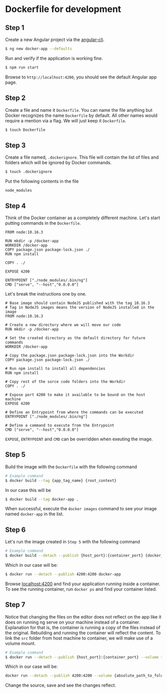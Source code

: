 # Dockerfile for development

## Step 1
Create a new Angular project via the [angular-cli](https://www.npmjs.com/package/@angular/cli).

```bash
$ ng new docker-app --defaults
```

Run and verify if the application is working fine.

```bash
$ npm run start
```

Browse to `http://localhost:4200`, you should see the default Angular app page.

## Step 2
Create a file and name it `Dockerfile`. You can name the file anything but Docker recognizes the name `Dockerfile` by default. All other names would require a mention via a flag. We will just keep it `Dockerfile`.

```bash
$ touch Dockerfile
```

## Step 3
Create a file named, `.dockerignore`. This file will contain the list of files and folders which will be ignored by Docker commands.

```bash
$ touch .dockerignore
```

Put the following contents in the file

```code
node_modules
```

## Step 4
Think of the Docker container as a completely different machine. Let's start putting commands in the `Dockerfile`.

```code
FROM node:10.16.3

RUN mkdir -p /docker-app
WORKDIR /docker-app
COPY package.json package-lock.json ./
RUN npm install

COPY . ./

EXPOSE 4200

ENTRYPOINT ["./node_modules/.bin/ng"]
CMD ["serve", "--host","0.0.0.0"]
```

Let's break the instructions one by one.

```code
# Base image should contain NodeJS published with the tag 10.16.3
# Tag in NodeJS images means the version of NodeJS installed in the image
FROM node:10.16.3

# Create a new directory where we will move our code
RUN mkdir -p /docker-app

# Set the created directory as the default directory for future commands
WORKDIR /docker-app

# Copy the package.json package-lock.json into the Workdir
COPY package.json package-lock.json ./

# Run npm install to install all dependencies
RUN npm install

# Copy rest of the sorce code folders into the Workdir
COPY . ./

# Expose port 4200 to make it available to be bound on the host machine
EXPOSE 4200

# Define an Entrypoint from where the commands can be executed
ENTRYPOINT ["./node_modules/.bin/ng"]

# Define a command to execute from the Entrypoint
CMD ["serve", "--host","0.0.0.0"]
```

`EXPOSE`, `ENTRYPOINT` and `CMD` can be overridden when exeuting the image.

## Step 5
Build the image with the `Dockerfile` with the following command

```bash
# Example command
$ docker build --tag {app_tag_name} {root_context}
```

In our case this will be

```bash
$ docker build --tag docker-app .
```

When successful, execute the `docker images` command to see your image named `docker-app` in the list.

## Step 6
Let's run the image created in `Step 5` with the following command

```bash
# Example command
$ docker build --detach --publish {host_port}:{container_port} {docker_image_tag}
```

Which in our case will be:

```bash
$ docker run --detach --publish 4200:4200 docker-app
```

Browse [localhost:4200](http://localhost:4200) and find your application running inside a container. To see the running container, run `docker ps` and find your container listed.

## Step 7
Notice that changing the files on the editor does not reflect on the app like it does on running ng serve on your machine instead of a container. Explanation for that is, the container is running a copy of the files instead of the original. Rebuilding and running the container will reflect the content. To link the `src` folder from host machine to container, we will make use of a volume mount.

```bash
# Example command
$ docker run --detach --publish {host_port}:{container_port} --volume {host_folder_path}:{container_folder_path} {docker_image_tag}
```

Which in our case will be:

```bash
docker run --detach --publish 4200:4200 --volume {absolute_path_to_folder}/src/:/docker-app/src docker-app
```

Change the source, save and see the changes reflect.
